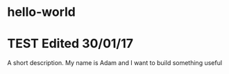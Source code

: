 #
# hello-world
#
# TEST Edited 30/01/17

A short description.
My name is Adam and I want to build something useful

